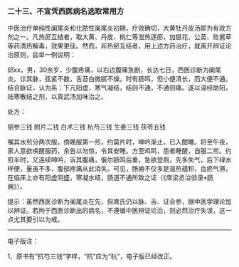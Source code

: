 ### 二十三、不宜凭西医病名选取常用方

中医治疗单纯性阑尾炎和化脓性阑尾炎初期，疗效确切，大黄牡丹皮汤即为有效方剂之一。凡热瘀互结者，取大黄、丹皮、桃仁等泄热逐瘀，加银花、公英、败酱草等药清热解毒，效果更佳。然而，非热瘀互结者，用上述方药治疗，就离开辨证论治原则，兹举一例说明：

祁xx，男，30余岁，少腹疼痛，以右边腹痛急剧，长达七日，西医诊断为阑尾炎。诊其脉，弦紧不数，舌苔白微腻不燥。时有肠鸣，但小便清长，而大便不通。结合脉证，认为系：下亢阳虚，寒气凝结，结则不通，不通则痛。遂以温经助阳，祛寒散结之剂，以真武汤加味治之。

处方：

丽参三钱 附片二钱 白术三钱 杭芍三钱 生姜三钱 茯苓五钱

嘱其水煎分两次服，傍晚服第一煎，约莫片时，呻吟渐止，已入酣睡。将至午夜，家人意欲唤醒服药，余告以勿惊，令其安睡。方至鸡鸣，患者睡醒，自服二煎。约煎半时，又连续呻吟，诉其腹痛，俄尔肠鸣后重，急欲登厕，先多失气，后下绿水样便，量虽不多，腹部疼痛从此消失。可见，肠痈不仅多是温热蕴积，血瘀气滞，在临床上亦有阳虚阴盛，寒凝水结，肠道不通所致之证（《席梁丞治验录•肠痈》）。

提示：虽然西医诊断为阑尾炎在先，但席氏仍以脉、舌、证合参，据中医学理论加以辨证。若拘于西医诊断出的病名，不遵循中医辨证论治，则必然治疗失误，这一点尤其要引以为戒。

------

电子版注：

1、原书有“抗芍三钱”字样，“抗”应为“杭”，电子版已经改正。